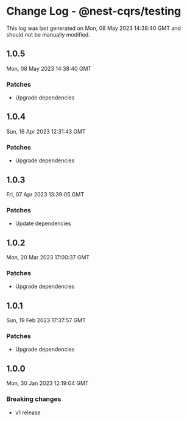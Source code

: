 # Change Log - @nest-cqrs/testing

This log was last generated on Mon, 08 May 2023 14:38:40 GMT and should not be manually modified.

## 1.0.5

Mon, 08 May 2023 14:38:40 GMT

### Patches

- Upgrade dependencies

## 1.0.4

Sun, 16 Apr 2023 12:31:43 GMT

### Patches

- Upgrade dependencies

## 1.0.3

Fri, 07 Apr 2023 13:39:05 GMT

### Patches

- Update dependencies

## 1.0.2

Mon, 20 Mar 2023 17:00:37 GMT

### Patches

- Upgrade dependencies

## 1.0.1

Sun, 19 Feb 2023 17:37:57 GMT

### Patches

- Upgrade dependencies

## 1.0.0

Mon, 30 Jan 2023 12:19:04 GMT

### Breaking changes

- v1 release
